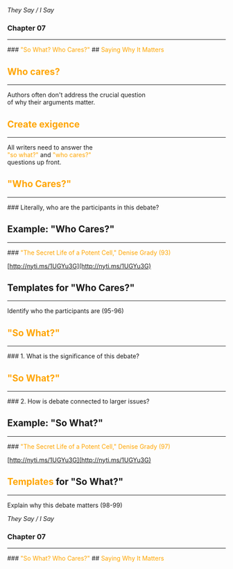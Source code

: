 *They Say / I Say*

### Chapter 07
<hr />
### <span style="color: orange;">"So What? Who Cares?"</span>
## <span style="color: orange;">Saying Why It Matters</span>



## <span style="color: orange;">Who cares?</span>
<hr />
Authors often don't address the crucial question<br />
 of why their arguments matter.



## <span style="color: orange;">Create exigence</span>
<hr />
All writers need to answer the<br />
 <span style="color: orange;">"so what?"</span> and <span style="color: orange;">"who cares?"</span><br />
 questions up front.



## <span style="color: orange;">"Who Cares?"</span>
<hr />
### Literally, who are the participants in this debate?



## Example: "Who Cares?"
<hr />
### <span style="color: orange;">"The Secret Life of a Potent Cell," Denise Grady (93)</span>

[http://nyti.ms/1UGYu3G](http://nyti.ms/1UGYu3G)



## Templates for "Who Cares?"
<hr />
Identify who the participants are (95-96)



## <span style="color: orange;">"So What?"</span>
<hr />
### 1. What is the significance of this debate?



## <span style="color: orange;">"So What?"</span>
<hr />
### 2. How is debate connected to larger issues?



## Example: "So What?"
<hr />
### <span style="color: orange;">"The Secret Life of a Potent Cell," Denise Grady (97)</span>

[http://nyti.ms/1UGYu3G](http://nyti.ms/1UGYu3G)



## <span style="color: orange;">Templates</span> for "So What?"
<hr />
Explain why this debate matters (98-99)



*They Say / I Say*

### Chapter 07
<hr />
### <span style="color: orange;">"So What? Who Cares?"</span>
## <span style="color: orange;">Saying Why It Matters</span>
